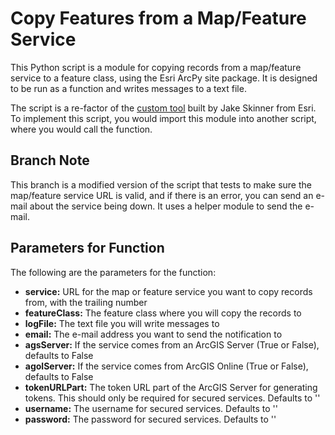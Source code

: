 # Copy Features from a Map/Feature Service

This Python script is a module for copying records from a map/feature service to a feature class, using the Esri ArcPy site package.
It is designed to be run as a function and writes messages to a text file.

The script is a re-factor of the [custom tool](https://geonet.esri.com/docs/DOC-6496-download-arcgis-online-feature-service-or-arcgis-server-featuremap-service) built by Jake Skinner from Esri.
To implement this script, you would import this module into another script, where you would call the function.

## Branch Note

This branch is a modified version of the script that tests to make sure the map/feature service URL is valid, and if there is an error, you can send an e-mail about the service being down.  It uses a helper module to send the e-mail.

## Parameters for Function

The following are the parameters for the function:
- **service:** URL for the map or feature service you want to copy records from, with the trailing number
- **featureClass:** The feature class where you will copy the records to
- **logFile:** The text file you will write messages to
- **email:** The e-mail address you want to send the notification to
- **agsServer:** If the service comes from an ArcGIS Server (True or False), defaults to False
- **agolServer:** If the service comes from ArcGIS Online (True or False), defaults to False
- **tokenURLPart:** The token URL part of the ArcGIS Server for generating tokens.  This should only be required for secured services. Defaults to ''
- **username:** The username for secured services.  Defaults to ''
- **password:** The password for secured services. Defaults to ''